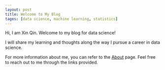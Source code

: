 ```yaml
---
layout: post
title: Welcome to My Blog
tages: [data science, machine learning, statistics]
---
```


Hi, I am Xin Qin. Welcome to my blog for data science!

I will share my learning and thoughts along the way I pursue a career in data science.

For more information about me, you can refer to the [About](https://xinqin-ds.github.io/about/) page. Feel free to reach out to me through the links provided.
